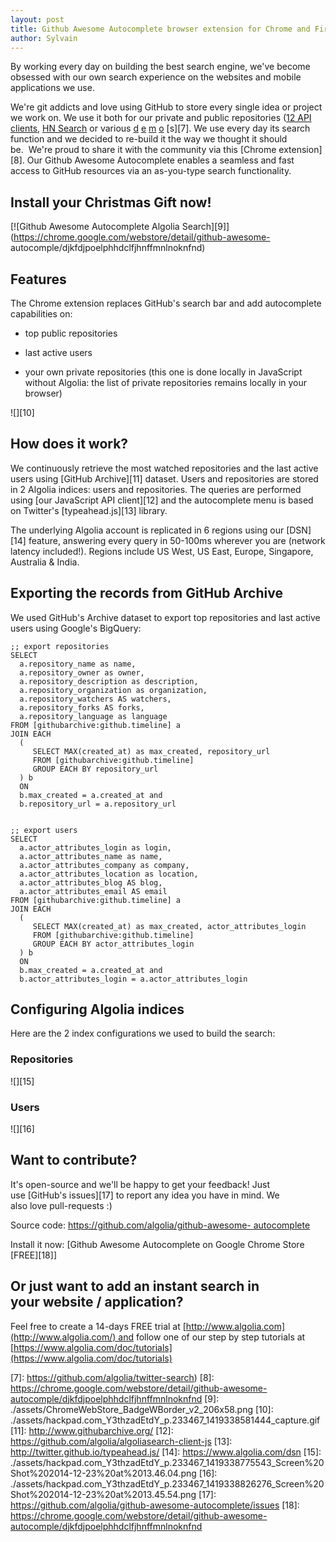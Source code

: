 ```yaml
---
layout: post
title: Github Awesome Autocomplete browser extension for Chrome and Firefox
author: Sylvain
---
```


By working every day on building the best search engine, we've become obsessed
with our own search experience on the websites and mobile applications we use.

We're git addicts and love using GitHub to store every single idea or project
we work on. We use it both for our private and public repositories ([12 API
clients][1], [HN
Search][2] or various
[d][3]
[e][4] [m][5] [o][6]
[s][7]. We use every day its search
function and we decided to re-build it the way we thought it should be.  We're
proud to share it with the community via this [Chrome
extension][8]. Our Github Awesome Autocomplete
enables a seamless and fast access to GitHub resources via an as-you-type
search functionality.

## Install your Christmas Gift now!

[![Github Awesome Autocomplete Algolia Search][9]](https://chrome.google.com/webstore/detail/github-awesome-
autocomple/djkfdjpoelphhdclfjhnffmnlnoknfnd)

## Features

The Chrome extension replaces GitHub's search bar and add autocomplete
capabilities on:

  * top public repositories

  * last active users

  * your own private repositories (this one is done locally in JavaScript without Algolia: the list of private repositories remains locally in your browser)

![][10]

## How does it work?

We continuously retrieve the most watched repositories and the last active
users using [GitHub Archive][11] dataset. Users and
repositories are stored in 2 Algolia indices: users and repositories. The
queries are performed using [our JavaScript API
client][12] and the
autocomplete menu is based on Twitter's
[typeahead.js][13] library.

The underlying Algolia account is replicated in 6 regions using our
[DSN][14] feature, answering every query in 50-100ms
wherever you are (network latency included!). Regions include US West, US
East, Europe, Singapore, Australia & India.

## Exporting the records from GitHub Archive

We used GitHub's Archive dataset to export top repositories and last active
users using Google's BigQuery:

    
    ;; export repositories
    SELECT
      a.repository_name as name,
      a.repository_owner as owner,
      a.repository_description as description,
      a.repository_organization as organization,
      a.repository_watchers AS watchers,
      a.repository_forks AS forks,
      a.repository_language as language
    FROM [githubarchive:github.timeline] a
    JOIN EACH
      (
         SELECT MAX(created_at) as max_created, repository_url
         FROM [githubarchive:github.timeline]
         GROUP EACH BY repository_url
      ) b
      ON 
      b.max_created = a.created_at and
      b.repository_url = a.repository_url
    
    
    ;; export users
    SELECT
      a.actor_attributes_login as login,
      a.actor_attributes_name as name,
      a.actor_attributes_company as company,
      a.actor_attributes_location as location,
      a.actor_attributes_blog AS blog,
      a.actor_attributes_email AS email
    FROM [githubarchive:github.timeline] a
    JOIN EACH
      (
         SELECT MAX(created_at) as max_created, actor_attributes_login
         FROM [githubarchive:github.timeline]
         GROUP EACH BY actor_attributes_login
      ) b
      ON 
      b.max_created = a.created_at and
      b.actor_attributes_login = a.actor_attributes_login
    

## Configuring Algolia indices

Here are the 2 index configurations we used to build the search:

### Repositories

![][15]

### Users

![][16]

###

## Want to contribute?

It's open-source and we'll be happy to get your feedback! Just use [GitHub's
issues][17] to
report any idea you have in mind. We also love pull-requests :)

Source code: [https://github.com/algolia/github-awesome-
autocomplete](https://github.com/algolia/github-awesome-autocomplete)

Install it now: [Github Awesome Autocomplete on Google Chrome Store
[FREE][18]]

## Or just want to add an instant search in your website / application?

Feel free to create a 14-days FREE trial at
[http://www.algolia.com](http://www.algolia.com/) and follow one of our step
by step tutorials at
[https://www.algolia.com/doc/tutorials](https://www.algolia.com/doc/tutorials)


[1]: https://www.algolia.com/doc/apiclients
[2]: https://github.com/algolia/hn-search
[3]: https://github.com/algolia/instant-search-demo
[4]: https://github.com/algolia/facebook-search
[5]: https://github.com/algolia/linkedin-search
[6]: https://github.com/algolia/meetup-search
[7]: https://github.com/algolia/twitter-search)
[8]: https://chrome.google.com/webstore/detail/github-awesome-autocomple/djkfdjpoelphhdclfjhnffmnlnoknfnd
[9]: ./assets/ChromeWebStore_BadgeWBorder_v2_206x58.png
[10]: ./assets/hackpad.com_Y3thzadEtdY_p.233467_1419338581444_capture.gif
[11]: http://www.githubarchive.org/
[12]: https://github.com/algolia/algoliasearch-client-js
[13]: http://twitter.github.io/typeahead.js/
[14]: https://www.algolia.com/dsn
[15]: ./assets/hackpad.com_Y3thzadEtdY_p.233467_1419338775543_Screen%20Shot%202014-12-23%20at%2013.46.04.png
[16]: ./assets/hackpad.com_Y3thzadEtdY_p.233467_1419338826276_Screen%20Shot%202014-12-23%20at%2013.45.54.png
[17]: https://github.com/algolia/github-awesome-autocomplete/issues
[18]: https://chrome.google.com/webstore/detail/github-awesome-autocomple/djkfdjpoelphhdclfjhnffmnlnoknfnd
